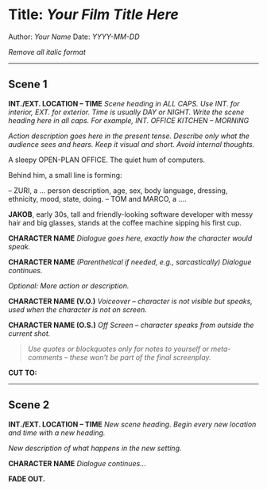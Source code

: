 # Title: _Your Film Title Here_

Author: _Your Name_
Date: _YYYY-MM-DD_

_Remove all italic format_

---

## Scene 1

**INT./EXT. LOCATION – TIME**
_*Scene heading in ALL CAPS. Use INT. for interior, EXT. for exterior. Time is usually DAY or NIGHT. Write the scene
heading here in all caps. For example, INT. OFFICE KITCHEN – MORNING*_

_Action description goes here in the present tense. Describe only what the audience sees and hears. Keep
it visual and short. Avoid internal thoughts._

A sleepy OPEN-PLAN OFFICE. The quiet hum of computers.

Behind him, a small line is forming:

– ZURI, a ... person description, age, sex, body language, dressing, ethnicity, mood, state, doing.
– TOM and MARCO, a ....

**JAKOB**, early 30s, tall and friendly-looking software developer with messy hair and big glasses,
stands at the coffee machine sipping his first cup.

**CHARACTER NAME**
_Dialogue goes here, exactly how the character would speak._

**CHARACTER NAME**
_(Parenthetical if needed, e.g., sarcastically)_
_Dialogue continues._

*Optional: More action or description.*

**CHARACTER NAME (V.O.)**
_Voiceover – character is not visible but speaks, used when the character is not on screen._

**CHARACTER NAME (O.S.)**
_Off Screen – character speaks from outside the current shot._

> *Use quotes or blockquotes only for notes to yourself or meta-comments – these won’t be part of the final screenplay.*

**CUT TO:**

---

## Scene 2

**INT./EXT. LOCATION – TIME**
_*New scene heading. Begin every new location and time with a new heading.*_

_New description of what happens in the new setting._

**CHARACTER NAME**
_Dialogue continues..._

**FADE OUT.**
